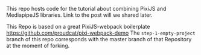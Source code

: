 This repo hosts code for the tutorial about combining PixiJS and MediapipeJS libraries.
Link to the post will we shared later.

This Repo is based on a great PixiJS-webpack boilerplate https://github.com/proudcat/pixi-webpack-demo 
The `step-1-empty-project` branch of this repo corresponds with the master branch of that Repository at the moment of forking.  